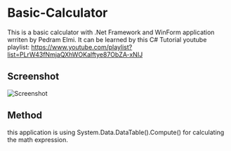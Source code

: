 # Basic-Calculator

This is a basic calculator with .Net Framework and WinForm application wrriten by Pedram Elmi. It can be learned by this C# Tutorial youtube playlist: https://www.youtube.com/playlist?list=PLrW43fNmjaQXhWOKalftye87ObZA-xNIJ
## Screenshot
![Screenshot](https://www.dropbox.com/s/h0vhaelrgkzo2x2/Screenshot%202021-01-23%20174618.png?raw=1)

## Method
this application is using System.Data.DataTable().Compute() for calculating the math expression.

